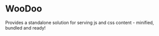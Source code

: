 WooDoo
==========

Provides a standalone solution for serving js and css content - minified, bundled and ready!
